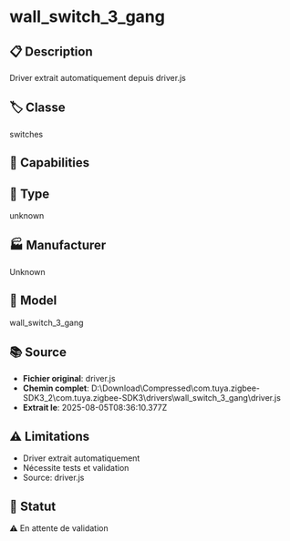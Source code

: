 # wall_switch_3_gang

## 📋 Description
Driver extrait automatiquement depuis driver.js

## 🏷️ Classe
switches

## 🔧 Capabilities


## 📡 Type
unknown

## 🏭 Manufacturer
Unknown

## 📱 Model
wall_switch_3_gang

## 📚 Source
- **Fichier original**: driver.js
- **Chemin complet**: D:\Download\Compressed\com.tuya.zigbee-SDK3_2\com.tuya.zigbee-SDK3\drivers\wall_switch_3_gang\driver.js
- **Extrait le**: 2025-08-05T08:36:10.377Z

## ⚠️ Limitations
- Driver extrait automatiquement
- Nécessite tests et validation
- Source: driver.js

## 🚀 Statut
⚠️ En attente de validation
